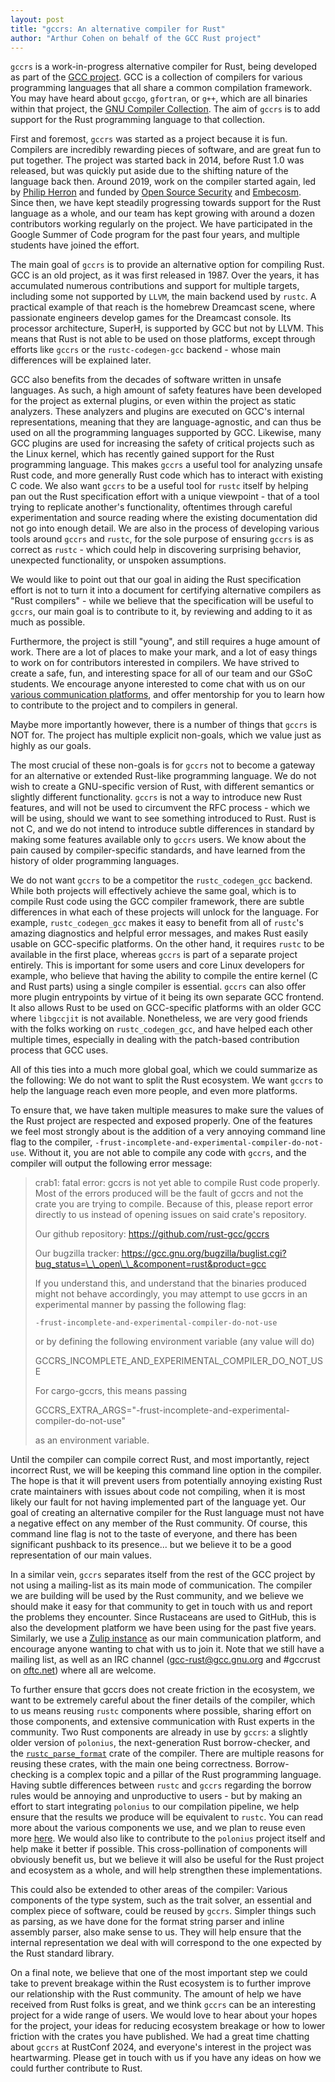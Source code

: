 ```yaml
---
layout: post
title: "gccrs: An alternative compiler for Rust"
author: "Arthur Cohen on behalf of the GCC Rust project"
---
```


`gccrs` is a work-in-progress alternative compiler for Rust, being developed as part of the [GCC project](https://gcc.gnu.org/). GCC is a collection of compilers for various programming languages that all share a common compilation framework. You may have heard about `gccgo`, `gfortran`, or `g++`, which are all binaries within that project, the [GNU Compiler Collection](https://gcc.gnu.org/). The aim of `gccrs` is to add support for the Rust programming language to that collection.

First and foremost, `gccrs` was started as a project because it is fun. Compilers are incredibly rewarding pieces of software, and are great fun to put together. The project was started back in 2014, before Rust 1.0 was released, but was quickly put aside due to the shifting nature of the language back then. Around 2019, work on the compiler started again, led by [Philip Herron](https://github.com/philberty) and funded by [Open Source Security](https://opensrcsec.com/) and [Embecosm](https://www.embecosm.com/). Since then, we have kept steadily progressing towards support for the Rust language as a whole, and our team has kept growing with around a dozen contributors working regularly on the project. We have participated in the Google Summer of Code program for the past four years, and multiple students have joined the effort.

The main goal of `gccrs` is to provide an alternative option for compiling Rust. GCC is an old project, as it was first released in 1987. Over the years, it has accumulated numerous contributions and support for multiple targets, including some not supported by `LLVM`, the main backend used by `rustc`. A practical example of that reach is the homebrew Dreamcast scene, where passionate engineers develop games for the Dreamcast console. Its processor architecture, SuperH, is supported by GCC but not by LLVM. This means that Rust is not able to be used on those platforms, except through efforts like `gccrs` or the `rustc-codegen-gcc` backend - whose main differences will be explained later.

GCC also benefits from the decades of software written in unsafe languages. As such, a high amount of safety features have been developed for the project as external plugins, or even within the project as static analyzers. These analyzers and plugins are executed on GCC's internal representations, meaning that they are language-agnostic, and can thus be used on all the programming languages supported by GCC. Likewise, many GCC plugins are used for increasing the safety of critical projects such as the Linux kernel, which has recently gained support for the Rust programming language. This makes `gccrs` a useful tool for analyzing unsafe Rust code, and more generally Rust code which has to interact with existing C code. We also want `gccrs` to be a useful tool for `rustc` itself by helping pan out the Rust specification effort with a unique viewpoint - that of a tool trying to replicate another's functionality, oftentimes through careful experimentation and source reading where the existing documentation did not go into enough detail. We are also in the process of developing various tools around `gccrs` and `rustc`, for the sole purpose of ensuring `gccrs` is as correct as `rustc` - which could help in discovering surprising behavior, unexpected functionality, or unspoken assumptions.

We would like to point out that our goal in aiding the Rust specification effort is not to turn it into a document for certifying alternative compilers as "Rust compilers" - while we believe that the specification will be useful to `gccrs`, our main goal is to contribute to it, by reviewing and adding to it as much as possible.

Furthermore, the project is still "young", and still requires a huge amount of work. There are a lot of places to make your mark, and a lot of easy things to work on for contributors interested in compilers. We have strived to create a safe, fun, and interesting space for all of our team and our GSoC students. We encourage anyone interested to come chat with us on our [various communication platforms](https://rust-gcc.github.io/#get-involved), and offer mentorship for you to learn how to contribute to the project and to compilers in general.

Maybe more importantly however, there is a number of things that `gccrs` is NOT for. The project has multiple explicit non-goals, which we value just as highly as our goals. 

The most crucial of these non-goals is for `gccrs` not to become a gateway for an alternative or extended Rust-like programming language. We do not wish to create a GNU-specific version of Rust, with different semantics or slightly different functionality. `gccrs` is not a way to introduce new Rust features, and will not be used to circumvent the RFC process - which we will be using, should we want to see something introduced to Rust. Rust is not C, and we do not intend to introduce subtle differences in standard by making some features available only to `gccrs` users. We know about the pain caused by compiler-specific standards, and have learned from the history of older programming languages.

We do not want `gccrs` to be a competitor the `rustc_codegen_gcc` backend. While both projects will effectively achieve the same goal, which is to compile Rust code using the GCC compiler framework, there are subtle differences in what each of these projects will unlock for the language. For example, `rustc_codegen_gcc` makes it easy to benefit from all of `rustc`'s amazing diagnostics and helpful error messages, and makes Rust easily usable on GCC-specific platforms. On the other hand, it requires `rustc` to be available in the first place, whereas `gccrs` is part of a separate project entirely. This is important for some users and core Linux developers for example, who believe that having the ability to compile the entire kernel (C and Rust parts) using a single compiler is essential. `gccrs` can also offer more plugin entrypoints by virtue of it being its own separate GCC frontend. It also allows Rust to be used on GCC-specific platforms with an older GCC where `libgccjit` is not available. Nonetheless, we are very good friends with the folks working on `rustc_codegen_gcc`, and have helped each other multiple times, especially in dealing with the patch-based contribution process that GCC uses.

All of this ties into a much more global goal, which we could summarize as the following: We do not want to split the Rust ecosystem. We want `gccrs` to help the language reach even more people, and even more platforms.

To ensure that, we have taken multiple measures to make sure the values of the Rust project are respected and exposed properly. One of the features we feel most strongly about is the addition of a very annoying command line flag to the compiler, `-frust-incomplete-and-experimental-compiler-do-not-use`. Without it, you are not able to compile any code with `gccrs`, and the compiler will output the following error message:


> crab1: fatal error: gccrs is not yet able to compile Rust code properly. Most of the errors produced will be the fault of gccrs and not the crate you are trying to compile. Because of this, please report error directly to us instead of opening issues on said crate's repository.
> 
> Our github repository: https://github.com/rust-gcc/gccrs
> 
> Our bugzilla tracker: https://gcc.gnu.org/bugzilla/buglist.cgi?bug_status=\_\_open\_\_&component=rust&product=gcc
> 
> If you understand this, and understand that the binaries produced might not behave accordingly, you may attempt to use gccrs in an experimental manner by passing the following flag:
> 
> `-frust-incomplete-and-experimental-compiler-do-not-use`
> 
> or by defining the following environment variable (any value will do)
> 
> GCCRS_INCOMPLETE_AND_EXPERIMENTAL_COMPILER_DO_NOT_USE
> 
> For cargo-gccrs, this means passing
> 
> GCCRS_EXTRA_ARGS="-frust-incomplete-and-experimental-compiler-do-not-use"
> 
> as an environment variable.

Until the compiler can compile correct Rust, and most importantly, reject incorrect Rust, we will be keeping this command line option in the compiler. The hope is that it will prevent users from potentially annoying existing Rust crate maintainers with issues about code not compiling, when it is most likely our fault for not having implemented part of the language yet. Our goal of creating an alternative compiler for the Rust language must not have a negative effect on any member of the Rust community. Of course, this command line flag is not to the taste of everyone, and there has been significant pushback to its presence... but we believe it to be a good representation of our main values.

In a similar vein, `gccrs` separates itself from the rest of the GCC project by not using a mailing-list as its main mode of communication. The compiler we are building will be used by the Rust community, and we believe we should make it easy for that community to get in touch with us and report the problems they encounter. Since Rustaceans are used to GitHub, this is also the development platform we have been using for the past five years. Similarly, we use a [Zulip instance](https://gcc-rust.zulipchat.com/) as our main communication platform, and encourage anyone wanting to chat with us to join it. Note that we still have a mailing list, as well as an IRC channel (gcc-rust@gcc.gnu.org and #gccrust on [oftc.net](https://oftc.net)) where all are welcome.

To further ensure that gccrs does not create friction in the ecosystem, we want to be extremely careful about the finer details of the compiler, which to us means reusing `rustc` components where possible, sharing effort on those components, and extensive communication with Rust experts in the community. Two Rust components are already in use by `gccrs`: a slightly older version of `polonius`, the next-generation Rust borrow-checker, and the [`rustc_parse_format`](https://github.com/rust-lang/rust/tree/master/compiler/rustc_parse_format) crate of the compiler. There are multiple reasons for reusing these crates, with the main one being correctness. Borrow-checking is a complex topic and a pillar of the Rust programming language. Having subtle differences between `rustc` and `gccrs` regarding the borrow rules would be annoying and unproductive to users - but by making an effort to start integrating `polonius` to our compilation pipeline, we help ensure that the results we produce will be equivalent to `rustc`. You can read more about the various components we use, and we plan to reuse even more [here](https://rust-gcc.github.io/2024/09/20/reusing-rustc-components.html). We would also like to contribute to the `polonius` project itself and help make it better if possible. This cross-pollination of components will obviously benefit us, but we believe it will also be useful for the Rust project and ecosystem as a whole, and will help strengthen these implementations.

This could also be extended to other areas of the compiler: Various components of the type system, such as the trait solver, an essential and complex piece of software, could be reused by `gccrs`. Simpler things such as parsing, as we have done for the format string parser and inline assembly parser, also make sense to us. They will help ensure that the internal representation we deal with will correspond to the one expected by the Rust standard library.

On a final note, we believe that one of the most important step we could take to prevent breakage within the Rust ecosystem is to further improve our relationship with the Rust community. The amount of help we have received from Rust folks is great, and we think `gccrs` can be an interesting project for a wide range of users. We would love to hear about your hopes for the project, your ideas for reducing ecosystem breakage or how to lower friction with the crates you have published. We had a great time chatting about `gccrs` at RustConf 2024, and everyone's interest in the project was heartwarming. Please get in touch with us if you have any ideas on how we could further contribute to Rust.

